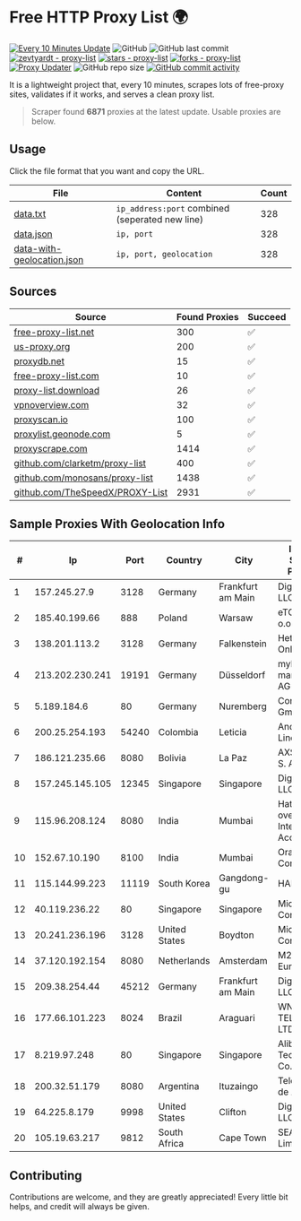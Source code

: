 
# Free HTTP Proxy List 🌍

[![Every 10 Minutes Update](https://github.com/mertguvencli/http-proxy-list/actions/workflows/main.yml/badge.svg?branch=main)](https://github.com/mertguvencli/http-proxy-list/actions/workflows/main.yml)
![GitHub](https://img.shields.io/github/license/mertguvencli/http-proxy-list)
![GitHub last commit](https://img.shields.io/github/last-commit/mertguvencli/http-proxy-list)
[![zevtyardt - proxy-list](https://img.shields.io/static/v1?label=zevtyardt&message=proxy-list&color=blue&logo=github)](https://github.com/zevtyardt/proxy-list "Go to GitHub repo")
[![stars - proxy-list](https://img.shields.io/github/stars/zevtyardt/proxy-list?style=social)](https://github.com/zevtyardt/proxy-list)
[![forks - proxy-list](https://img.shields.io/github/forks/zevtyardt/proxy-list?style=social)](https://github.com/zevtyardt/proxy-list)
[![Proxy Updater](https://github.com/zevtyardt/proxy-list/workflows/Proxy%20Updater/badge.svg)](https://github.com/zevtyardt/proxy-list/actions?query=workflow:"Proxy+Updater")
![GitHub repo size](https://img.shields.io/github/repo-size/zevtyardt/proxy-list)
[![GitHub commit activity](https://img.shields.io/github/commit-activity/m/zevtyardt/proxy-list?logo=commits)](https://github.com/zevtyardt/proxy-list/commits/main)

It is a lightweight project that, every 10 minutes, scrapes lots of free-proxy sites, validates if it works, and serves a clean proxy list.

> Scraper found **6871** proxies at the latest update. Usable proxies are below.

## Usage

Click the file format that you want and copy the URL.

|File|Content|Count|
|----|-------|-----|
|[data.txt](https://raw.githubusercontent.com/mertguvencli/http-proxy-list/main/proxy-list/data.txt)|`ip_address:port` combined (seperated new line)|328|
|[data.json](https://raw.githubusercontent.com/mertguvencli/http-proxy-list/main/proxy-list/data.json)|`ip, port`|328|
|[data-with-geolocation.json](https://raw.githubusercontent.com/mertguvencli/http-proxy-list/main/proxy-list/data-with-geolocation.json)|`ip, port, geolocation`|328|

## Sources

|Source|Found Proxies|Succeed|
|------|-------------|-------|
|[free-proxy-list.net](https://free-proxy-list.net)|300|✅|
|[us-proxy.org](https://www.us-proxy.org)|200|✅|
|[proxydb.net](http://proxydb.net)|15|✅|
|[free-proxy-list.com](https://free-proxy-list.com/?page=&port=&type%5B%5D=http&type%5B%5D=https&up_time=0&search=Search)|10|✅|
|[proxy-list.download](https://www.proxy-list.download/HTTP)|26|✅|
|[vpnoverview.com](https://vpnoverview.com/privacy/anonymous-browsing/free-proxy-servers)|32|✅|
|[proxyscan.io](https://www.proxyscan.io)|100|✅|
|[proxylist.geonode.com](https://proxylist.geonode.com/api/proxy-list?limit=300&page=1&sort_by=lastChecked&sort_type=desc&protocols=http,https)|5|✅|
|[proxyscrape.com](https://api.proxyscrape.com/v2/?request=displayproxies&protocol=http&timeout=10000&country=all&ssl=all&anonymity=all)|1414|✅|
|[github.com/clarketm/proxy-list](https://raw.githubusercontent.com/clarketm/proxy-list/master/proxy-list-raw.txt)|400|✅|
|[github.com/monosans/proxy-list](https://raw.githubusercontent.com/monosans/proxy-list/main/proxies/http.txt)|1438|✅|
|[github.com/TheSpeedX/PROXY-List](https://raw.githubusercontent.com/TheSpeedX/PROXY-List/master/http.txt)|2931|✅|


## Sample Proxies With Geolocation Info

|#|Ip|Port|Country|City|Internet Service Provider|
|-|--|----|-------|----|-------------------------|
|1|157.245.27.9|3128|Germany|Frankfurt am Main|DigitalOcean, LLC|
|2|185.40.199.66|888|Poland|Warsaw|eTOP sp. z o.o.|
|3|138.201.113.2|3128|Germany|Falkenstein|Hetzner Online GmbH|
|4|213.202.230.241|19191|Germany|Düsseldorf|myLoc managed IT AG|
|5|5.189.184.6|80|Germany|Nuremberg|Contabo GmbH|
|6|200.25.254.193|54240|Colombia|Leticia|Andinet ON Line|
|7|186.121.235.66|8080|Bolivia|La Paz|AXS Bolivia S. A.|
|8|157.245.145.105|12345|Singapore|Singapore|DigitalOcean, LLC|
|9|115.96.208.124|8080|India|Mumbai|Hathway IP over Cable Internet Access|
|10|152.67.10.190|8100|India|Mumbai|Oracle Corporation|
|11|115.144.99.223|11119|South Korea|Gangdong-gu|HAIonNet|
|12|40.119.236.22|80|Singapore|Singapore|Microsoft Corporation|
|13|20.241.236.196|3128|United States|Boydton|Microsoft Corporation|
|14|37.120.192.154|8080|Netherlands|Amsterdam|M247 Europe SRL|
|15|209.38.254.44|45212|Germany|Frankfurt am Main|DigitalOcean, LLC|
|16|177.66.101.223|8024|Brazil|Araguari|WN TELECOM LTDA - ME|
|17|8.219.97.248|80|Singapore|Singapore|Alibaba (US) Technology Co., Ltd.|
|18|200.32.51.179|8080|Argentina|Ituzaingo|Telefonica de Argentina|
|19|64.225.8.179|9998|United States|Clifton|DigitalOcean, LLC|
|20|105.19.63.217|9812|South Africa|Cape Town|SEACOM Limited|



## Contributing

Contributions are welcome, and they are greatly appreciated! Every
little bit helps, and credit will always be given.

